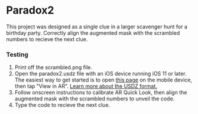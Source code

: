 # Paradox2
This project was designed as a single clue in a larger scavenger hunt for a birthday party. Correctly align the augmented mask with the scrambled numbers to recieve the next clue.


### Testing
1. Print off the scrambled.png file.
2. Open the paradox2.usdz file with an iOS device running iOS 11 or later. The easiest way to get started is to open [this page](https://paradox2.neocities.org) on the mobile device, then tap "View in AR". [Learn more about the USDZ format.](https://developer.apple.com/augmented-reality/quick-look/)
3. Follow onscreen instructions to calibrate AR Quick Look, then align the augmented mask with the scrambled numbers to unveil the code.
4. Type the code to recieve the next clue.
